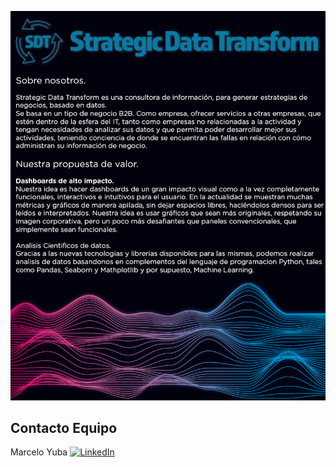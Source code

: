![rendered image description](imagenes/readme.jpg)

## Contacto Equipo

 <p> Marcelo Yuba <a href="www.linkedin.com/in/marcelo-yuba"><img alt="LinkedIn" src="https://img.shields.io/badge/LinkedIn-blue?style=flat-square&logo=linkedin"></a></p>
